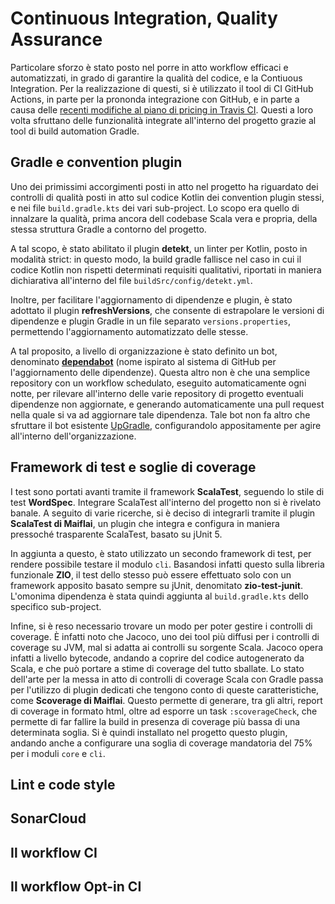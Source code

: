 # Continuous Integration, Quality Assurance

<!-- Descrizione dei workflow finalizzati a CI e QA incluso sonarcloud,
quando scattano, regole di protezione dei branch, flusso di PR
(no release ancora in questo capitolo), build automation, coverage, scoverage,
framework di test (anche quello di zio), sonarqube, maiflai -->

Particolare sforzo è stato posto nel porre in atto workflow efficaci e
automatizzati, in grado di garantire la qualità del codice, e la Contiuous
Integration. Per la realizzazione di questi, si è utilizzato il tool di CI
GitHub Actions, in parte per la prononda integrazione con GitHub, e in parte a
causa delle
[recenti modifiche al piano di pricing in Travis CI](https://blog.travis-ci.com/2020-11-02-travis-ci-new-billing).
Questi a loro volta sfruttano delle funzionalità integrate all'interno del
progetto grazie al tool di build automation Gradle.

## Gradle e convention plugin

Uno dei primissimi accorgimenti posti in atto nel progetto ha riguardato dei
controlli di qualità posti in atto sul codice Kotlin dei convention plugin
stessi, e nei file `build.gradle.kts` dei vari sub-project. Lo scopo era quello
di innalzare la qualità, prima ancora dell codebase Scala vera e propria, della
stessa struttura Gradle a contorno del progetto.

A tal scopo, è stato abilitato il plugin **detekt**, un linter per Kotlin, posto
in modalità strict: in questo modo, la build gradle fallisce nel caso in cui il
codice Kotlin non rispetti determinati requisiti qualitativi, riportati in
maniera dichiarativa all'interno del file `buildSrc/config/detekt.yml`.

Inoltre, per facilitare l'aggiornamento di dipendenze e plugin, è stato adottato
il plugin **refreshVersions**, che consente di estrapolare le versioni di
dipendenze e plugin Gradle in un file separato `versions.properties`,
permettendo l'aggiornamento automatizzato delle stesse.

A tal proposito, a livello di organizzazione è stato definito un bot, denominato
**[dependabot](https://github.com/scalaquest/Dependabot)** (nome ispirato al
sistema di GitHub per l'aggiornamento delle dipendenze). Questa altro non è che
una semplice repository con un workflow schedulato, eseguito automaticamente
ogni notte, per rilevare all'interno delle varie repository di progetto
eventuali dipendenze non aggiornate, e generando automaticamente una pull
request nella quale si va ad aggiornare tale dipendenza. Tale bot non fa altro
che sfruttare il bot esistente [UpGradle](https://github.com/DanySK/upgradle),
configurandolo appositamente per agire all'interno dell'organizzazione.

## Framework di test e soglie di coverage

I test sono portati avanti tramite il framework **ScalaTest**, seguendo lo stile
di test **WordSpec**. Integrare ScalaTest all'interno del progetto non si è
rivelato banale. A seguito di varie ricerche, si è deciso di integrarli tramite
il plugin **ScalaTest di Maiflai**, un plugin che integra e configura in maniera
pressoché trasparente ScalaTest, basato su jUnit 5.

In aggiunta a questo, è stato utilizzato un secondo framework di test, per
rendere possibile testare il modulo `cli`. Basandosi infatti questo sulla
libreria funzionale **ZIO**, il test dello stesso può essere effettuato solo con
un framework apposito basato sempre su jUnit, denomitato **zio-test-junit**.
L'omonima dipendenza è stata quindi aggiunta al `build.gradle.kts` dello
specifico sub-project.

Infine, si è reso necessario trovare un modo per poter gestire i controlli di
coverage. È infatti noto che Jacoco, uno dei tool più diffusi per i controlli di
coverage su JVM, mal si adatta ai controlli su sorgente Scala. Jacoco opera
infatti a livello bytecode, andando a coprire del codice autogenerato da Scala,
e che può portare a stime di coverage del tutto sballate. Lo stato dell'arte per
la messa in atto di controlli di coverage Scala con Gradle passa per l'utilizzo
di plugin dedicati che tengono conto di queste caratteristiche, come **Scoverage
di Maiflai**. Questo permette di generare, tra gli altri, report di coverage in
formato html, oltre ad esporre un task `:scoverageCheck`, che permette di far
fallire la build in presenza di coverage più bassa di una determinata soglia. Si
è quindi installato nel progetto questo plugin, andando anche a configurare una
soglia di coverage mandatoria del 75% per i moduli `core` e `cli`.

## Lint e code style

## SonarCloud

## Il workflow CI

## Il workflow Opt-in CI
